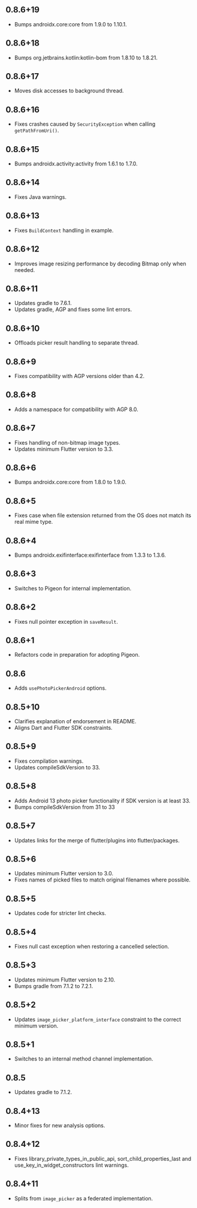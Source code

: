## 0.8.6+19

* Bumps androidx.core:core from 1.9.0 to 1.10.1.

## 0.8.6+18

* Bumps org.jetbrains.kotlin:kotlin-bom from 1.8.10 to 1.8.21.

## 0.8.6+17

* Moves disk accesses to background thread.

## 0.8.6+16

* Fixes crashes caused by `SecurityException` when calling `getPathFromUri()`.

## 0.8.6+15

* Bumps androidx.activity:activity from 1.6.1 to 1.7.0.

## 0.8.6+14

* Fixes Java warnings.

## 0.8.6+13

* Fixes `BuildContext` handling in example.

## 0.8.6+12

* Improves image resizing performance by decoding Bitmap only when needed.

## 0.8.6+11

* Updates gradle to 7.6.1.
* Updates gradle, AGP and fixes some lint errors.

## 0.8.6+10

* Offloads picker result handling to separate thread.

## 0.8.6+9

* Fixes compatibility with AGP versions older than 4.2.

## 0.8.6+8

* Adds a namespace for compatibility with AGP 8.0.

## 0.8.6+7

* Fixes handling of non-bitmap image types.
* Updates minimum Flutter version to 3.3.

## 0.8.6+6

* Bumps androidx.core:core from 1.8.0 to 1.9.0.

## 0.8.6+5

* Fixes case when file extension returned from the OS does not match its real mime type.

## 0.8.6+4

* Bumps androidx.exifinterface:exifinterface from 1.3.3 to 1.3.6.

## 0.8.6+3

* Switches to Pigeon for internal implementation.

## 0.8.6+2

* Fixes null pointer exception in `saveResult`.

## 0.8.6+1

* Refactors code in preparation for adopting Pigeon.

## 0.8.6

* Adds `usePhotoPickerAndroid` options.

## 0.8.5+10

* Clarifies explanation of endorsement in README.
* Aligns Dart and Flutter SDK constraints.

## 0.8.5+9

* Fixes compilation warnings.
* Updates compileSdkVersion to 33.

## 0.8.5+8

* Adds Android 13 photo picker functionality if SDK version is at least 33.
* Bumps compileSdkVersion from 31 to 33

## 0.8.5+7

* Updates links for the merge of flutter/plugins into flutter/packages.

## 0.8.5+6

* Updates minimum Flutter version to 3.0.
* Fixes names of picked files to match original filenames where possible.

## 0.8.5+5

* Updates code for stricter lint checks.

## 0.8.5+4

* Fixes null cast exception when restoring a cancelled selection.

## 0.8.5+3

* Updates minimum Flutter version to 2.10.
* Bumps gradle from 7.1.2 to 7.2.1.

## 0.8.5+2

* Updates `image_picker_platform_interface` constraint to the correct minimum
  version.

## 0.8.5+1

* Switches to an internal method channel implementation.

## 0.8.5

* Updates gradle to 7.1.2.

## 0.8.4+13

* Minor fixes for new analysis options.

## 0.8.4+12

* Fixes library_private_types_in_public_api, sort_child_properties_last and use_key_in_widget_constructors
  lint warnings.

## 0.8.4+11

* Splits from `image_picker` as a federated implementation.
